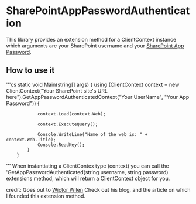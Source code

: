# SharePointAppPasswordAuthentication

This library provides an extension method for a ClientContext instance which arguments are your SharePoint username and your [SharePoint App Password](https://docs.microsoft.com/en-us/azure/active-directory/user-help/multi-factor-authentication-end-user-app-passwords).

## How to use it
'''cs
 static void Main(string[] args)
        {
            using (ClientContext context = new ClientContext("Your SharePoint site's URL here").GetAppPasswordAuthenticatedContext("Your UserName", "Your App Password")) 
                {
                
                context.Load(context.Web);

                context.ExecuteQuery();

                Console.WriteLine("Name of the web is: " + context.Web.Title);
                Console.ReadKey();
            }
        }
'''
When instantiating a ClientContex type (context) you can call the 'GetAppPasswordAuthenticated(string username, string password) extensions method, which will return a ClientContext object for you.

credit: Goes out to [Wictor Wilen](https://www.wictorwilen.se/blog/how-to-do-active-authentication-to-office-365-and-sharepoint-online/)
Check out his blog, and the article on which I founded this extension method.
